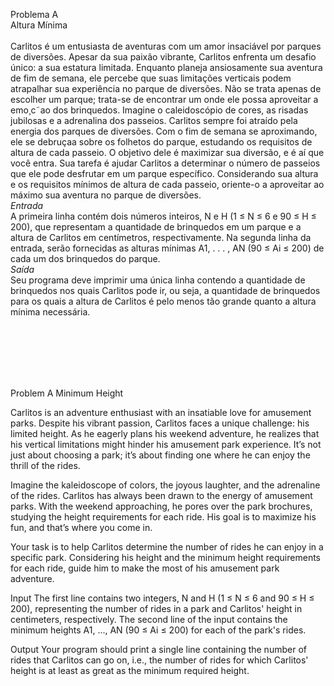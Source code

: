 Problema A <br>
Altura Mínima
<br><br>
Carlitos é um entusiasta de aventuras com um amor insaciável por parques de diversões. Apesar da
sua paixão vibrante, Carlitos enfrenta um desafio único: a sua estatura limitada. Enquanto planeja
ansiosamente sua aventura de fim de semana, ele percebe que suas limitações verticais podem atrapalhar sua experiência no parque de diversões. Não se trata apenas de escolher um parque; trata-se de
encontrar um onde ele possa aproveitar a emo¸c˜ao dos brinquedos.
Imagine o caleidoscópio de cores, as risadas jubilosas e a adrenalina dos passeios. Carlitos sempre
foi atraído pela energia dos parques de diversões. Com o fim de semana se aproximando, ele se
debruçaa sobre os folhetos do parque, estudando os requisitos de altura de cada passeio. O objetivo
dele é maximizar sua diversão, e é aí que você entra.
Sua tarefa é ajudar Carlitos a determinar o número de passeios que ele pode desfrutar em um
parque específico. Considerando sua altura e os requisitos mínimos de altura de cada passeio, oriente-o a aproveitar ao máximo sua aventura no parque de diversões.
<br> *Entrada* <br>
A primeira linha contém dois números inteiros, N e H (1 ≤ N ≤ 6 e 90 ≤ H ≤ 200), que representam a quantidade de brinquedos em um parque e a altura de Carlitos em centímetros, respectivamente.
Na segunda linha da entrada, serão fornecidas as alturas mínimas A1, . . . , AN (90 ≤ Ai ≤ 200) de
cada um dos brinquedos do parque.
<br> *Saída* <br>
Seu programa deve imprimir uma única linha contendo a quantidade de brinquedos nos quais
Carlitos pode ir, ou seja, a quantidade de brinquedos para os quais a altura de Carlitos é pelo menos 
tão grande quanto a altura mínima necessária.

<br><br><br><br><br>


Problem A
Minimum Height

Carlitos is an adventure enthusiast with an insatiable love for amusement parks. Despite his vibrant passion, Carlitos faces a unique challenge: his limited height. As he eagerly plans his weekend adventure, he realizes that his vertical limitations might hinder his amusement park experience. It’s not just about choosing a park; it’s about finding one where he can enjoy the thrill of the rides.

Imagine the kaleidoscope of colors, the joyous laughter, and the adrenaline of the rides. Carlitos has always been drawn to the energy of amusement parks. With the weekend approaching, he pores over the park brochures, studying the height requirements for each ride. His goal is to maximize his fun, and that’s where you come in.

Your task is to help Carlitos determine the number of rides he can enjoy in a specific park. Considering his height and the minimum height requirements for each ride, guide him to make the most of his amusement park adventure.

Input
The first line contains two integers, N and H (1 ≤ N ≤ 6 and 90 ≤ H ≤ 200), representing the number of rides in a park and Carlitos' height in centimeters, respectively. The second line of the input contains the minimum heights A1, ..., AN (90 ≤ Ai ≤ 200) for each of the park's rides.

Output
Your program should print a single line containing the number of rides that Carlitos can go on, i.e., the number of rides for which Carlitos' height is at least as great as the minimum required height.
